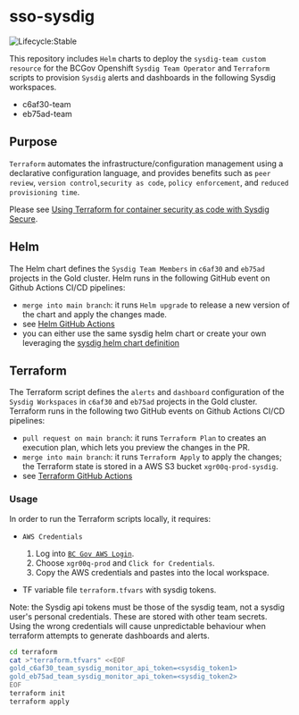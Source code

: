 # sso-sysdig

![Lifecycle:Stable](https://img.shields.io/badge/Lifecycle-Stable-97ca00)

This repository includes `Helm` charts to deploy the `sysdig-team custom resource` for the BCGov Openshift `Sysdig Team Operator` and `Terraform` scripts to provision `Sysdig` alerts and dashboards in the following Sysdig workspaces.

- c6af30-team
- eb75ad-team

## Purpose

`Terraform` automates the infrastructure/configuration management using a declarative configuration language, and provides benefits such as `peer review`, `version control`,`security as code`, `policy enforcement`, and `reduced provisioning time`.

Please see [Using Terraform for container security as code with Sysdig Secure](https://sysdig.com/blog/using-terraform-for-container-security-as-code/).

## Helm

The Helm chart defines the `Sysdig Team Members` in `c6af30` and `eb75ad` projects in the Gold cluster. Helm runs in the following GitHub event on Github Actions CI/CD pipelines:

- `merge into main branch`: it runs `Helm upgrade` to release a new version of the chart and apply the changes made.
- see [Helm GitHub Actions](.github/workflows/sysdig-teams.yml)
- you can either use the same sysdig helm chart or create your own leveraging the [sysdig helm chart definition](https://github.com/bcgov/sso-helm-charts/tree/main/charts/sysdig)

## Terraform

The Terraform script defines the `alerts` and `dashboard` configuration of the `Sysdig Workspaces` in `c6af30` and `eb75ad` projects in the Gold cluster. Terraform runs in the following two GitHub events on Github Actions CI/CD pipelines:

- `pull request on main branch`: it runs `Terraform Plan` to creates an execution plan, which lets you preview the changes in the PR.
- `merge into main branch`: it runs `Terraform Apply` to apply the changes; the Terraform state is stored in a AWS S3 bucket `xgr00q-prod-sysdig`.
- see [Terraform GitHub Actions](.github/workflows/terraform.yml)

### Usage

In order to run the Terraform scripts locally, it requires:

- `AWS Credentials`

  1. Log into [`BC Gov AWS Login`](https://login.nimbus.cloud.gov.bc.ca/api).
  1. Choose `xgr00q-prod` and `Click for Credentials`.
  1. Copy the AWS credentials and pastes into the local workspace.

- TF variable file `terraform.tfvars` with sysdig tokens.

Note: the Sysdig api tokens must be those of the sysdig team, not a sysdig user's personal credentials.  These are stored with other team secrets.  Using the wrong credentials will cause unpredictable behaviour when terraform attempts to generate dashboards and alerts.

```sh
cd terraform
cat >"terraform.tfvars" <<EOF
gold_c6af30_team_sysdig_monitor_api_token=<sysdig_token1>
gold_eb75ad_team_sysdig_monitor_api_token=<sysdig_token2>
EOF
terraform init
terraform apply
```
